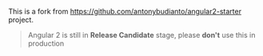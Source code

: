 This is a fork from https://github.com/antonybudianto/angular2-starter project.

> Angular 2 is still in **Release Candidate** stage, please **don't** use this in production


